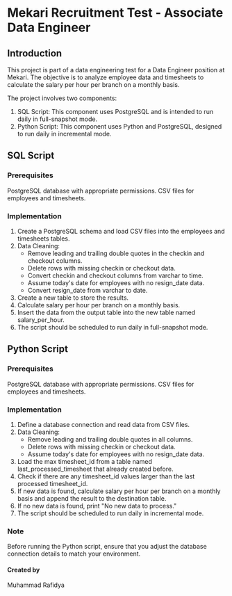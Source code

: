 # Mekari Recruitment Test - Associate Data Engineer
## Introduction
This project is part of a data engineering test for a Data Engineer position at Mekari. The objective is to analyze employee data and timesheets to calculate the salary per hour per branch on a monthly basis.

The project involves two components:

1. SQL Script: This component uses PostgreSQL and is intended to run daily in full-snapshot mode.
2. Python Script: This component uses Python and PostgreSQL, designed to run daily in incremental mode.

## SQL Script
### Prerequisites
PostgreSQL database with appropriate permissions.
CSV files for employees and timesheets.
### Implementation
1. Create a PostgreSQL schema and load CSV files into the employees and timesheets tables.
2. Data Cleaning:
    - Remove leading and trailing double quotes in the checkin and checkout columns.
    - Delete rows with missing checkin or checkout data.
    - Convert checkin and checkout columns from varchar to time.
    - Assume today's date for employees with no resign_date data.
    - Convert resign_date from varchar to date.
3. Create a new table to store the results.
4. Calculate salary per hour per branch on a monthly basis.
5. Insert the data from the output table into the new table named salary_per_hour.
6. The script should be scheduled to run daily in full-snapshot mode.

## Python Script
### Prerequisites
PostgreSQL database with appropriate permissions.
CSV files for employees and timesheets.
### Implementation
1. Define a database connection and read data from CSV files.
2. Data Cleaning:
    - Remove leading and trailing double quotes in all columns.
    - Delete rows with missing checkin or checkout data.
    - Assume today's date for employees with no resign_date data.
3. Load the max timesheet_id from a table named last_processed_timesheet that already created before.
4. Check if there are any timesheet_id values larger than the last processed timesheet_id.
5. If new data is found, calculate salary per hour per branch on a monthly basis and append the result to the destination table.
6. If no new data is found, print "No new data to process."
7. The script should be scheduled to run daily in incremental mode.
### Note
Before running the Python script, ensure that you adjust the database connection details to match your environment.

#### Created by
Muhammad Rafidya
